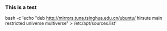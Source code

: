 ### This is a test

bash -c 'echo "deb http://mirrors.tuna.tsinghua.edu.cn/ubuntu/ hirsute main restricted universe multiverse" > /etc/apt/sources.list'
